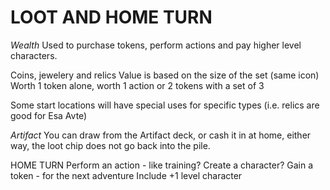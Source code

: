 # LOOT AND HOME TURN

_Wealth_
Used to purchase tokens, perform actions and pay higher level characters.

Coins, jewelery and relics
Value is based on the size of the set (same icon)
Worth 1 token alone, worth 1 action or 2 tokens with a set of 3

Some start locations will have special uses for specific types (i.e. relics are good for Esa Avte)



_Artifact_
You can draw from the Artifact deck, or cash it in at home, either way, the loot chip does not go back into the pile.


HOME TURN
Perform an action - like training? Create a character?
Gain a token - for the next adventure
Include +1 level character